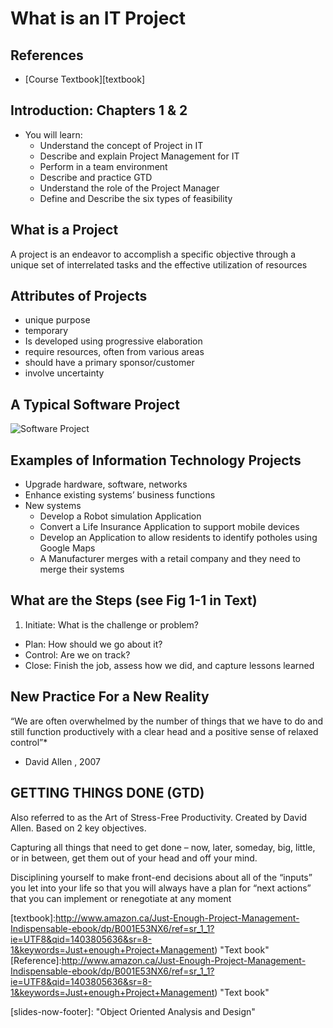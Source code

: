 # What is an IT Project

## References

- [Course Textbook][textbook]

## Introduction: Chapters 1 & 2
- You will learn:
	- Understand the concept of Project in IT
	-  Describe and explain Project Management for IT
	- Perform in a team environment
	-  Describe and practice GTD
	- Understand the role of the Project Manager
	- Define and Describe the six types of feasibility
	
## What is a Project 
A project is an endeavor to accomplish a specific objective through a unique set of interrelated tasks and the effective utilization of resources
 
## Attributes of Projects
- unique purpose
- temporary
- Is developed using progressive elaboration
- require resources, often from various areas
- should have a primary sponsor/customer
- involve uncertainty

## A Typical Software Project
![Software Project][software-project]

## Examples of Information Technology Projects
- Upgrade hardware, software, networks
- Enhance existing systems’ business functions
- New systems
	- Develop a Robot simulation Application 
	- Convert a Life Insurance Application to support mobile devices
	- Develop an Application to allow residents to identify potholes using Google Maps
	- A Manufacturer merges with a retail company and they need to merge their systems

## What are the Steps (see Fig 1-1 in Text)
1. Initiate: What is the challenge or problem?
- Plan: How should we go about it?
- Control: Are we on track?
- Close: Finish the job, assess how we did, and capture lessons learned

## New Practice For a New Reality
 “We are often overwhelmed by the number of things that we have to do and still function productively with a clear head and a positive sense of relaxed control”*
 
* David Allen , 2007

##  GETTING THINGS DONE  (GTD)

Also referred to as the Art of Stress-Free Productivity.  Created by David Allen.
Based on 2 key objectives.

Capturing all things that need to get done – now, later, someday, big, little, or in between, get them out of your head and off your mind.

Disciplining yourself to make front-end decisions about all of the “inputs” you let into your life so that you will always have a plan for “next actions” that you can implement or renegotiate at any moment

[textbook]:http://www.amazon.ca/Just-Enough-Project-Management-Indispensable-ebook/dp/B001E53NX6/ref=sr_1_1?ie=UTF8&qid=1403805636&sr=8-1&keywords=Just+enough+Project+Management) "Text book"
[Reference]:http://www.amazon.ca/Just-Enough-Project-Management-Indispensable-ebook/dp/B001E53NX6/ref=sr_1_1?ie=UTF8&qid=1403805636&sr=8-1&keywords=Just+enough+Project+Management) "Text book"

[software-project]: https://dl.dropboxusercontent.com/u/540785/oosa-wiki/software-project.jpg

[slides-now-footer]: "Object Oriented Analysis and Design"
